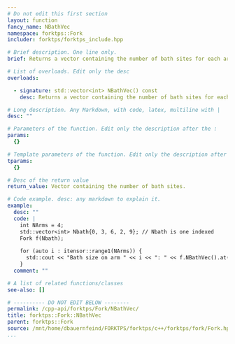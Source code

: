 ```yaml
---
# Do not edit this first section
layout: function
fancy_name: NBathVec
namespace: forktps::Fork
includer: forktps/forktps_include.hpp

# Brief description. One line only.
brief: Returns a vector containing the number of bath sites for each arm.

# List of overloads. Edit only the desc
overloads:

  - signature: std::vector<int> NBathVec() const
    desc: Returns a vector containing the number of bath sites for each arm. The first bath size is given by ```NBathVec()[1]```.

# Long description. Any Markdown, with code, latex, multiline with |
desc: ""

# Parameters of the function. Edit only the description after the :
params:
  {}

# Template parameters of the function. Edit only the description after the :
tparams:
  {}

# Desc of the return value
return_value: Vector containing the number of bath sites.

# Code example. desc: any markdown to explain it.
example:
  desc: ""
  code: |
    int NArms = 4;
    std::vector<int> Nbath{0, 3, 6, 2, 9}; // Nbath is one indexed
    Fork f(Nbath);
    
    for (auto i : itensor::range1(NArms)) {
      std::cout << "Bath size on arm " << i << ": " << f.NBathVec().at(i) << std::endl; // 3, 6, 2, 9
    }
  comment: ""

# A list of related functions/classes
see-also: []

# ---------- DO NOT EDIT BELOW --------
permalink: /cpp-api/forktps/Fork/NBathVec/
title: forktps::Fork::NBathVec
parent: forktps::Fork
source: /mnt/home/dbauernfeind/FORKTPS/forktps/c++/forktps/fork/Fork.hpp
...
```


